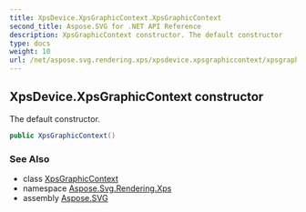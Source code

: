 ```yaml
---
title: XpsDevice.XpsGraphicContext.XpsGraphicContext
second_title: Aspose.SVG for .NET API Reference
description: XpsGraphicContext constructor. The default constructor
type: docs
weight: 10
url: /net/aspose.svg.rendering.xps/xpsdevice.xpsgraphiccontext/xpsgraphiccontext/
---
```

## XpsDevice.XpsGraphicContext constructor

The default constructor.

```csharp
public XpsGraphicContext()
```

### See Also

* class [XpsGraphicContext](../)
* namespace [Aspose.Svg.Rendering.Xps](../../../aspose.svg.rendering.xps/)
* assembly [Aspose.SVG](../../../)
